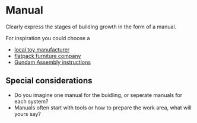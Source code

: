 # Manual

Clearly express the stages of building growth in the form of a manual.

For inspiration you could choose a
* [local toy manufacturer](https://www.lego.com/en-us/service/buildinginstructions/search?q=building)
* [flatpack furniture company](https://www.ikea.com/us/en/customer-service/assembly-instructions-puba2cdc880)
* [Gundam Assembly instructions](https://manual.bandai-hobby.net/)

## Special considerations
* Do you imagine one manual for the buidling, or seperate manuals for each system?
* Manuals often start with tools or how to prepare the work area, what will yours say?

